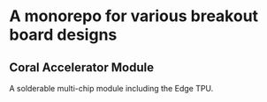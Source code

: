 # A monorepo for various breakout board designs

## Coral Accelerator Module

A solderable multi-chip module including the Edge TPU.